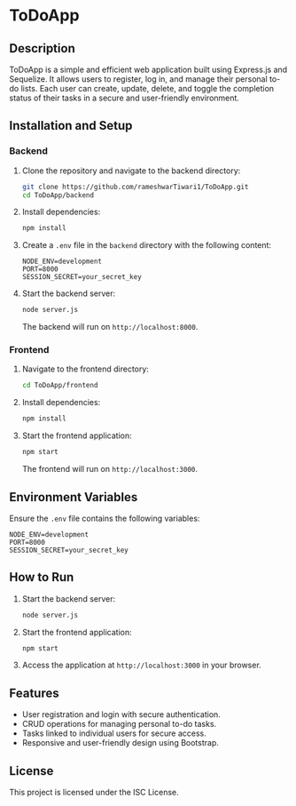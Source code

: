# ToDoApp

## Description

ToDoApp is a simple and efficient web application built using Express.js and Sequelize. It allows users to register, log in, and manage their personal to-do lists. Each user can create, update, delete, and toggle the completion status of their tasks in a secure and user-friendly environment.

## Installation and Setup

### Backend

1. Clone the repository and navigate to the backend directory:
   ```bash
   git clone https://github.com/rameshwarTiwari1/ToDoApp.git
   cd ToDoApp/backend
   ```
2. Install dependencies:
   ```bash
   npm install
   ```
3. Create a `.env` file in the `backend` directory with the following content:
   ```env
   NODE_ENV=development
   PORT=8000
   SESSION_SECRET=your_secret_key
   ```
4. Start the backend server:
   ```bash
   node server.js
   ```
   The backend will run on `http://localhost:8000`.

### Frontend

1. Navigate to the frontend directory:
   ```bash
   cd ToDoApp/frontend
   ```
2. Install dependencies:
   ```bash
   npm install
   ```
3. Start the frontend application:
   ```bash
   npm start
   ```
   The frontend will run on `http://localhost:3000`.

## Environment Variables

Ensure the `.env` file contains the following variables:

```env
NODE_ENV=development
PORT=8000
SESSION_SECRET=your_secret_key
```

## How to Run

1. Start the backend server:
   ```bash
   node server.js
   ```
2. Start the frontend application:
   ```bash
   npm start
   ```
3. Access the application at `http://localhost:3000` in your browser.

## Features

- User registration and login with secure authentication.
- CRUD operations for managing personal to-do tasks.
- Tasks linked to individual users for secure access.
- Responsive and user-friendly design using Bootstrap.

## License

This project is licensed under the ISC License.



